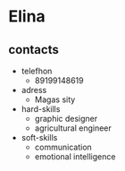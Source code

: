 # Elina
##  contacts
 * telefhon
   + 89199148619
 * adress
   + Magas sity
 * hard-skills
   + graphic designer
   + agricultural engineer
 * soft-skills
   + communication
   + emotional intelligence
